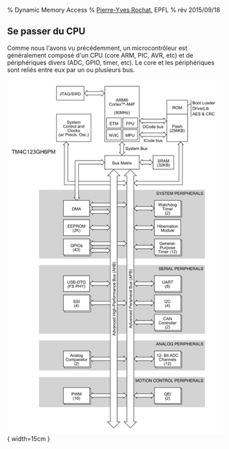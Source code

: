 % Dynamic Memory Access
% [Pierre-Yves Rochat](mailto:pyr@pyr.ch), EPFL
% rév 2015/09/18


## Se passer du CPU ##

Comme nous l'avons vu précédemment, un microcontrôleur est généralement composé d'un CPU (core ARM, PIC, AVR, etc) et de périphériques divers (ADC, GPIO, timer, etc).
Le core et les périphériques sont reliés entre eux par un ou plusieurs bus.

![Carte SoC](images/soc_map.png "Carte SoC"){ width=15cm }

